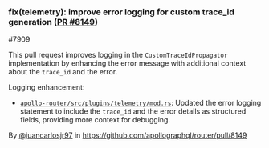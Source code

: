 ### fix(telemetry): improve error logging for custom trace_id generation ([PR #8149](https://github.com/apollographql/router/pull/8149))

#7909

This pull request improves logging in the `CustomTraceIdPropagator` implementation by enhancing the error message with additional context about the `trace_id` and the error.

Logging enhancement:

* [`apollo-router/src/plugins/telemetry/mod.rs`](diffhunk://#diff-37adf9e170c9b384f17336e5b5e5bf9cd94fd1d618b8969996a5ad56b635ace6L1927-R1927): Updated the error logging statement to include the `trace_id` and the error details as structured fields, providing more context for debugging.

By [@juancarlosjr97](https://github.com/juancarlosjr97) in https://github.com/apollographql/router/pull/8149
